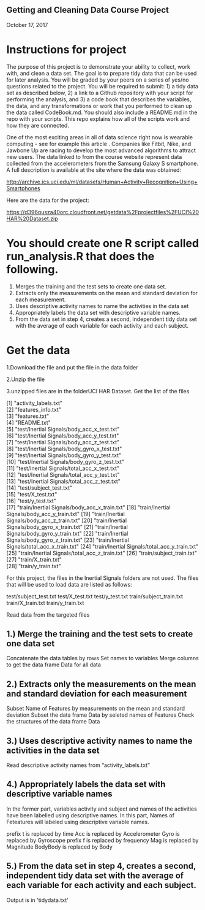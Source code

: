 ##  Getting and Cleaning Data Course Project
October 17, 2017

# Instructions for project
The purpose of this project is to demonstrate your ability to collect, work with, and clean a data set. The goal is to prepare tidy data that can be used for later analysis. You will be graded by your peers on a series of yes/no questions related to the project. You will be required to submit: 1) a tidy data set as described below, 2) a link to a Github repository with your script for performing the analysis, and 3) a code book that describes the variables, the data, and any transformations or work that you performed to clean up the data called CodeBook.md. You should also include a README.md in the repo with your scripts. This repo explains how all of the scripts work and how they are connected.

One of the most exciting areas in all of data science right now is wearable computing - see for example this article . Companies like Fitbit, Nike, and Jawbone Up are racing to develop the most advanced algorithms to attract new users. The data linked to from the course website represent data collected from the accelerometers from the Samsung Galaxy S smartphone. A full description is available at the site where the data was obtained:

http://archive.ics.uci.edu/ml/datasets/Human+Activity+Recognition+Using+Smartphones

Here are the data for the project:

https://d396qusza40orc.cloudfront.net/getdata%2Fprojectfiles%2FUCI%20HAR%20Dataset.zip

# You should create one R script called run_analysis.R that does the following.

1. Merges the training and the test sets to create one data set.
2. Extracts only the measurements on the mean and standard deviation for each measurement.
3. Uses descriptive activity names to name the activities in the data set
4. Appropriately labels the data set with descriptive variable names.
5. From the data set in step 4, creates a second, independent tidy data set with the average of each variable for each activity and each subject.

# Get the data
1.Download the file and put the file in the data folder

2.Unzip the file

3.unzipped files are in the folderUCI HAR Dataset. Get the list of the files

[1] "activity_labels.txt"                         
[2] "features_info.txt"                           
[3] "features.txt"                                
[4] "README.txt"                                  
[5] "test/Inertial Signals/body_acc_x_test.txt"   
[6] "test/Inertial Signals/body_acc_y_test.txt"   
[7] "test/Inertial Signals/body_acc_z_test.txt"   
[8] "test/Inertial Signals/body_gyro_x_test.txt"  
[9] "test/Inertial Signals/body_gyro_y_test.txt"  
[10] "test/Inertial Signals/body_gyro_z_test.txt"  
[11] "test/Inertial Signals/total_acc_x_test.txt"  
[12] "test/Inertial Signals/total_acc_y_test.txt"  
[13] "test/Inertial Signals/total_acc_z_test.txt"  
[14] "test/subject_test.txt"                       
[15] "test/X_test.txt"                             
[16] "test/y_test.txt"                             
[17] "train/Inertial Signals/body_acc_x_train.txt" 
[18] "train/Inertial Signals/body_acc_y_train.txt" 
[19] "train/Inertial Signals/body_acc_z_train.txt" 
[20] "train/Inertial Signals/body_gyro_x_train.txt"
[21] "train/Inertial Signals/body_gyro_y_train.txt"
[22] "train/Inertial Signals/body_gyro_z_train.txt"
[23] "train/Inertial Signals/total_acc_x_train.txt"
[24] "train/Inertial Signals/total_acc_y_train.txt"
[25] "train/Inertial Signals/total_acc_z_train.txt"
[26] "train/subject_train.txt"                     
[27] "train/X_train.txt"                           
[28] "train/y_train.txt"

For this project, the files in the Inertial Signals folders are not used. The files that will be used to load data are listed as follows:

test/subject_test.txt
test/X_test.txt
test/y_test.txt
train/subject_train.txt
train/X_train.txt
train/y_train.txt

Read data from the targeted files

## 1.)  Merge the training and the test sets to create one data set
Concatenate the data tables by rows
Set names to variables
Merge columns to get the data frame Data for all data

## 2.)  Extracts only the measurements on the mean and standard deviation for each measurement
Subset Name of Features by measurements on the mean and standard deviation
Subset the data frame Data by seleted names of Features
Check the structures of the data frame Data

## 3.)  Uses descriptive activity names to name the activities in the data set
Read descriptive activity names from “activity_labels.txt”

## 4.)  Appropriately labels the data set with descriptive variable names
In the former part, variables activity and subject and names of the activities have been labelled using descriptive names.  In this part, Names of Feteatures will labeled using descriptive variable names.

prefix t is replaced by time
Acc is replaced by Accelerometer
Gyro is replaced by Gyroscope
prefix f is replaced by frequency
Mag is replaced by Magnitude
BodyBody is replaced by Body

## 5.)  From the data set in step 4, creates a second, independent tidy data set with the average of each variable for each activity and each subject.

Output is in 'tidydata.txt'
